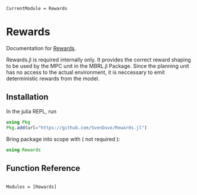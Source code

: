 ```@meta
CurrentModule = Rewards
```

# Rewards

Documentation for [Rewards](https://github.com/SvenDuve/Rewards.jl).

Rewards.jl is required internally only. It provides the correct reward shaping to be used by the MPC unit in the MBRL.jl Package. Since the planning unit has no access to the actual environment, it is neccessary to emit deterministic rewards from the model. 

## Installation

In the julia REPL, run

```julia
using Pkg
Pkg.add(url="https://github.com/SvenDuve/Rewards.jl")
```

Bring package into scope with ( not required ):

```julia
using Rewards
```


## Function Reference

```@index
```

```@autodocs
Modules = [Rewards]
```
